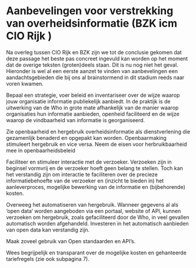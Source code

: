 # Aanbevelingen voor verstrekking van overheidsinformatie (BZK icm CIO Rijk ) 

Na overleg tussen CIO Rijk en BZK zijn we tot de conclusie gekomen dat deze passage het beste pas concreet ingevuld kan worden op het moment dat de overige teksten (groten)deels staan. Dit is nu nog niet het geval. Hieronder is wel al een eerste aanzet te vinden van aanbevelingen een aandachtsgebieden die bij ons al brainstormend in dit stadium reeds naar voren kwamen. 
 
Bepaal een strategie, voer beleid en inventariseer over de wijze waarop jouw organisatie informatie publiekelijk aanbiedt. In de praktijk is de uitwerking van de Who in grote mate afhankelijk van de manier waarop organisaties hun informatie aanbieden, openheid faciliteerd en de wijze waarop de vindbaarheid van informatie is georganiseerd. 

Zie openbaarheid en hergebruik overheidsinformatie als dienstverlening die gezamenlijk benaderd en opgepakt kan worden. Openbaarmaking stimuleert hergebruik en vice versa. Neem de eisen voor herbruikbaarheid mee in openbaarheidsbeleid

Faciliteer en stimuleer interactie met de verzoeker. Verzoeken zijn in beginsel vormvrij en de verzoeker hoeft geen belang te stellen. Toch kan het verstandig zijn om interactie te faciliteren over de precieze informatiebehoefte van de verzoeker en (inzicht te bieden in) het aanleverproces, mogelijke bewerking van de informatie en (bijbehorende) kosten. 

Overweeg het automatiseren van hergebruik. Wanneer gegevens al als ‘open data’ worden aangeboden via een portaal, website of API, kunnen verzoeken om hergebruik, zoals gefaciliteerd door de Who, in veel gevallen automatisch worden afgehandeld. Investeren in het automatisch aanbieden van open data kan verstandig zijn. 

Maak zoveel gebruik van Open standaarden en API’s.

Wees begrijpelijk en transparant over de mogelijke kosten en gehanteerde tariefregels (zie ook subpagina 7). 


